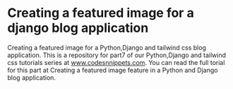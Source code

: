 # Creating a featured image for a django blog application
 Creating a featured image for a Python,Django and tailwind css blog application. This is a repository for part7 of our Python,Django and tailwind css tutorials series at www.codesnnippets.com. You can read the full torial for this part at Creating a featured image feature in a Python and Django blog application.
